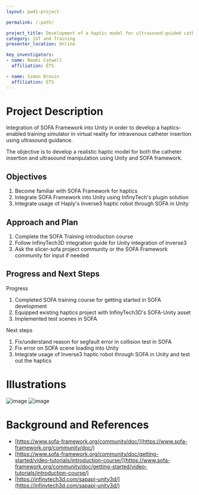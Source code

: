 ```yaml
---
layout: pw41-project

permalink: /:path/

project_title: Development of a haptic model for ultrasound-guided catheter insertion
category: IGT and Training
presenter_location: Online

key_investigators:
- name: Naomi Catwell
  affiliation: ÉTS

- name: Simon Drouin
  affiliation: ÉTS
---
```


# Project Description

Integration of SOFA Framework into Unity in order to develop a haptics-enabled training simulator in virtual reality for intravenous catheter insertion using ultrasound guidance.

The objective is to develop a realistic haptic model for both the catheter insertion and ultrasound manipulation using Unity and SOFA framework.

## Objectives

<!-- Describe here WHAT you would like to achieve (what you will have as end result). -->

1. Become familiar with SOFA Framework for haptics
2. Integrate SOFA Framework into Unity using InfinyTech's plugin solution
3. Integrate usage of Haply's Inverse3 haptic robot through SOFA in Unity

## Approach and Plan

<!-- Describe here HOW you would like to achieve the objectives stated above. Describe specific steps of **what you plan to do** to achieve the above described objectives.-->

1. Complete the SOFA Training introduction course
2. Follow InfinyTech3D integration guide for Unity integration of Inverse3
3. Ask the slicer-sofa project community or the SOFA Framework community for input if needed

## Progress and Next Steps

<!-- Update this section as you make progress, describing of what you have ACTUALLY DONE.
     If there are specific steps that you could not complete then you can describe them here, too. -->

Progress
1. Completed SOFA training course for getting started in SOFA development
2. Equipped existing haptics project with InfinyTech3D's SOFA-Unity asset
3. Implemented test scenes in SOFA

Next steps
1. Fix/understand reason for segfault error in collision test in SOFA
2. Fix error on SOFA scene loading into Unity
3. Integrate usage of Inverse3 haptic robot through SOFA in Unity and test out the haptics

# Illustrations

<!-- Add pictures and links to videos that demonstrate what has been accomplished.
![Description of picture](Example2.jpg)
![Some more images](Example2.jpg)
-->
![image](https://github.com/NA-MIC/ProjectWeek/assets/35537740/f146afd7-081a-4c3c-b5dc-665243482a46)
![image](https://github.com/NA-MIC/ProjectWeek/assets/35537740/bb533c6c-ba67-4968-812c-96990d7f5540)


# Background and References

<!-- If you developed any software, include link to the source code repository.
     If possible, also add links to sample data, and to any relevant publications. -->

- [https://www.sofa-framework.org/community/doc/](https://www.sofa-framework.org/community/doc/)
- [https://www.sofa-framework.org/community/doc/getting-started/video-tutorials/introduction-course/](https://www.sofa-framework.org/community/doc/getting-started/video-tutorials/introduction-course/)
- [https://infinytech3d.com/sapapi-unity3d/](https://infinytech3d.com/sapapi-unity3d/)
